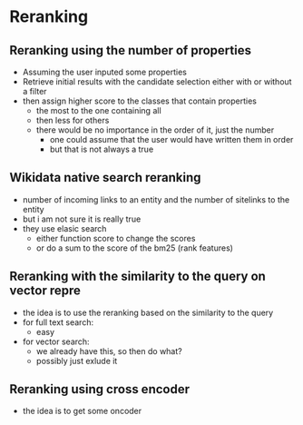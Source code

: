 # Reranking

## Reranking using the number of properties

- Assuming the user inputed some properties
- Retrieve initial results with the candidate selection either with or without a filter
- then assign higher score to the classes that contain properties
  - the most to the one containing all
  - then less for others
  - there would be no importance in the order of it, just the number
    - one could assume that the user would have written them in order
    - but that is not always a true

## Wikidata native search reranking

- number of incoming links to an entity and the number of sitelinks to the entity
- but i am not sure it is really true
- they use elasic search
  - either function score to change the scores
  - or do a sum to the score of the bm25 (rank features)

## Reranking with the similarity to the query on vector repre

- the idea is to use the reranking based on the similarity to the query
- for full text search:
  - easy
- for vector search:
  - we already have this, so then do what?
  - possibly just exlude it

## Reranking using cross encoder

- the idea is to get some oncoder 
